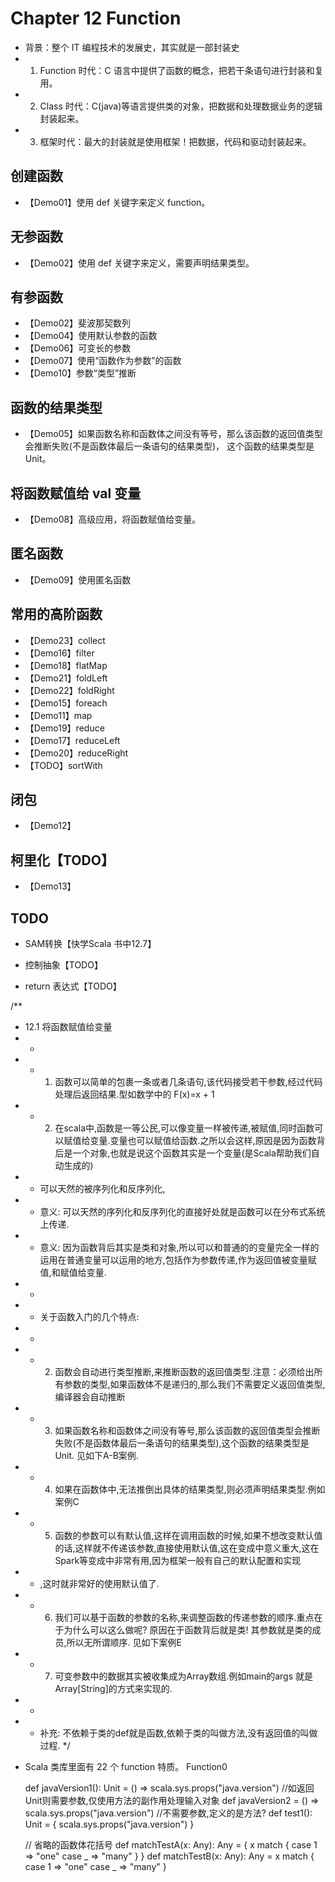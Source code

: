 # Chapter 12 Function

  * 背景：整个 IT 编程技术的发展史，其实就是一部封装史
  * 1. Function 时代：C 语言中提供了函数的概念，把若干条语句进行封装和复用。
  * 2. Class 时代：C(java)等语言提供类的对象，把数据和处理数据业务的逻辑封装起来。
  * 3. 框架时代：最大的封装就是使用框架！把数据，代码和驱动封装起来。

## 创建函数

- 【Demo01】使用 def 关键字来定义 function。

## 无参函数

- 【Demo02】使用 def 关键字来定义，需要声明结果类型。

## 有参函数

- 【Demo02】斐波那契数列
- 【Demo04】使用默认参数的函数
- 【Demo06】可变长的参数
- 【Demo07】使用“函数作为参数”的函数
- 【Demo10】参数“类型”推断

## 函数的结果类型

- 【Demo05】如果函数名称和函数体之间没有等号，那么该函数的返回值类型会推断失败(不是函数体最后一条语句的结果类型)，
  这个函数的结果类型是Unit。

## 将函数赋值给 val 变量

- 【Demo08】高级应用，将函数赋值给变量。

## 匿名函数

- 【Demo09】使用匿名函数

## 常用的高阶函数

- 【Demo23】collect
- 【Demo16】filter
- 【Demo18】flatMap
- 【Demo21】foldLeft
- 【Demo22】foldRight
- 【Demo15】foreach
- 【Demo11】map
- 【Demo19】reduce
- 【Demo17】reduceLeft
- 【Demo20】reduceRight
- 【TODO】sortWith

## 闭包

- 【Demo12】

## 柯里化【TODO】

- 【Demo13】


## TODO


- SAM转换【快学Scala 书中12.7】

- 控制抽象【TODO】
- return 表达式【TODO】

/**
  * 12.1 将函数赋值给变量
  * *
  * * 1. 函数可以简单的包裹一条或者几条语句,该代码接受若干参数,经过代码处理后返回结果.型如数学中的 F(x)=x + 1
  * * 2. 在scala中,函数是一等公民,可以像变量一样被传递,被赋值,同时函数可以赋值给变量.变量也可以赋值给函数.之所以会这样,原因是因为函数背后是一个对象,也就是说这个函数其实是一个变量(是Scala帮助我们自动生成的)
  * * 可以天然的被序列化和反序列化,
  * * 意义: 可以天然的序列化和反序列化的直接好处就是函数可以在分布式系统上传递.
  * * 意义: 因为函数背后其实是类和对象,所以可以和普通的的变量完全一样的运用在普通变量可以运用的地方,包括作为参数传递,作为返回值被变量赋值,和赋值给变量.
  * *
  * * 关于函数入门的几个特点:
  * *
  * * 2. 函数会自动进行类型推断,来推断函数的返回值类型.注意：必须给出所有参数的类型,如果函数体不是递归的,那么我们不需要定义返回值类型,编译器会自动推断
  * * 3. 如果函数名称和函数体之间没有等号,那么该函数的返回值类型会推断失败(不是函数体最后一条语句的结果类型),这个函数的结果类型是Unit. 见如下A-B案例.
  * * 4. 如果在函数体中,无法推倒出具体的结果类型,则必须声明结果类型.例如案例C
  * * 5. 函数的参数可以有默认值,这样在调用函数的时候,如果不想改变默认值的话,这样就不传递该参数,直接使用默认值,这在变成中意义重大,这在Spark等变成中非常有用,因为框架一般有自己的默认配置和实现
  * * ,这时就非常好的使用默认值了.
  * * 6. 我们可以基于函数的参数的名称,来调整函数的传递参数的顺序.重点在于为什么可以这么做呢? 原因在于函数背后就是类! 其参数就是类的成员,所以无所谓顺序. 见如下案例E
  * * 7. 可变参数中的数据其实被收集成为Array数组.例如main的args 就是Array[String]的方式来实现的.
  * *
  * * 补充: 不依赖于类的def就是函数,依赖于类的叫做方法,没有返回值的叫做过程.
  */

- Scala 类库里面有 22 个 function 特质。 Function0

  def javaVersion1(): Unit = () => scala.sys.props("java.version") //如返回Unit则需要参数,仅使用方法的副作用处理输入对象
  def javaVersion2 = () => scala.sys.props("java.version") //不需要参数,定义的是方法?
  def test1(): Unit = {
    scala.sys.props("java.version")
  }
  
  // 省略的函数体花括号
  def matchTestA(x: Any): Any = {
    x match {
      case 1 => "one"
      case _ => "many"
    }
  }
  def matchTestB(x: Any): Any = x match {
    case 1 => "one"
    case _ => "many"
  }